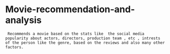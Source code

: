 # Movie-recommendation-and-analysis
     Recommends a movie based on the stats like  the social media popularity about actors, directors, production team , etc , intrests of the person like the genre, based on the reviews and also many other factors.
     
